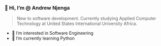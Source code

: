 ### 👋 Hi, I’m @ Andrew Njenga
> New to software development. Currently studying Applied Computer Technology at United States International University Africa. 
- 👀 I’m interested in Software Engineering
- 🌱 I’m currently learning Python

<!---
AJ-creatives/AJ-creatives is a ✨ special ✨ repository because its `README.md` (this file) appears on your GitHub profile.
You can click the Preview link to take a look at your changes.
--->
